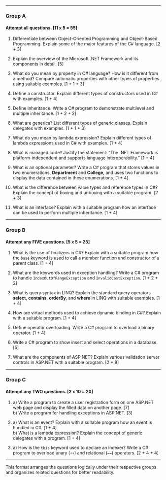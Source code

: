 
---

### **Group A**

#### **Attempt all questions. [11 x 5 = 55]**

1. Differentiate between Object-Oriented Programming and Object-Based Programming. Explain some of the major features of the C# language. [2 + 3]
    
2. Explain the overview of the Microsoft .NET Framework and its components in detail. [5]
    
3. What do you mean by property in C# language? How is it different from a method? Compare automatic properties with other types of properties using suitable examples. [1 + 1 + 3]
    
4. Define a constructor. Explain different types of constructors used in C# with examples. [1 + 4]
    
5. Define inheritance. Write a C# program to demonstrate multilevel and multiple inheritance. [1 + 2 + 2]
    
6. What are generics? List different types of generic classes. Explain delegates with examples. [1 + 1 + 3]
    
7. What do you mean by lambda expression? Explain different types of lambda expressions used in C# with examples. [1 + 4]
    
8. What is managed code? Justify the statement: “The .NET Framework is platform-independent and supports language interoperability.” [1 + 4]
    
9. What is an optional parameter? Write a C# program that stores values in two enumerations, **Department** and **College**, and uses two functions to display the data contained in these enumerations. [1 + 4]
    
10. What is the difference between value types and reference types in C#? Explain the concept of boxing and unboxing with a suitable program. [2 + 3]
    
11. What is an interface? Explain with a suitable program how an interface can be used to perform multiple inheritance. [1 + 4]
    

---

### **Group B**

#### **Attempt any FIVE questions. [5 x 5 = 25]**

1. What is the use of finalizers in C#? Explain with a suitable program how the `base` keyword is used to call a member function and constructor of a parent class. [1 + 4]
    
2. What are the keywords used in exception handling? Write a C# program to handle `IndexOutOfRangeException` and `InvalidCastException`. [1 + 2 + 2]
    
3. What is query syntax in LINQ? Explain the standard query operators **select**, **contains**, **orderBy**, and **where** in LINQ with suitable examples. [1 + 4]
    
4. How are virtual methods used to achieve dynamic binding in C#? Explain with a suitable program. [1 + 4]
    
5. Define operator overloading. Write a C# program to overload a binary operator. [1 + 4]
    
6. Write a C# program to show insert and select operations in a database. [5]
    
7. What are the components of ASP.NET? Explain various validation server controls in ASP.NET with a suitable program. [2 + 8]
    

---

### **Group C**

#### **Attempt any TWO questions. [2 x 10 = 20]**

1. a) Write a program to create a user registration form on one ASP.NET web page and display the filled data on another page. [7]  
    b) Write a program for handling exceptions in ASP.NET. [3]
    
2. a) What is an event? Explain with a suitable program how an event is handled in C#. [1 + 4]  
    b) What is a lambda expression? Explain the concept of generic delegates with a program. [1 + 4]
    
3. a) How is the `this` keyword used to declare an indexer? Write a C# program to overload unary (`++`) and relational (`==`) operators. [2 + 4 + 4]
    

---

This format arranges the questions logically under their respective groups and organizes related questions for better readability.
